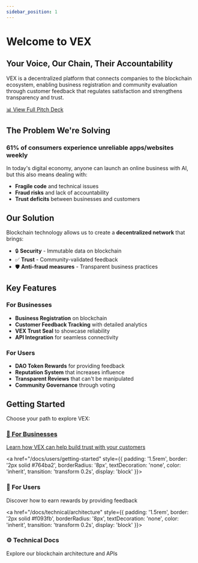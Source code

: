 ```yaml
---
sidebar_position: 1
---
```


# Welcome to VEX

## Your Voice, Our Chain, Their Accountability

VEX is a decentralized platform that connects companies to the blockchain ecosystem, enabling business registration and community evaluation through customer feedback that regulates satisfaction and strengthens transparency and trust.

<div style={{textAlign: 'center', margin: '2rem 0'}}>
  <a href="pathname:///VEX-PITCH.pdf" target="_blank" style={{
    display: 'inline-block',
    padding: '1rem 2rem',
    background: 'linear-gradient(135deg, #667eea 0%, #764ba2 100%)',
    color: 'white',
    borderRadius: '8px',
    textDecoration: 'none',
    fontWeight: 'bold',
    fontSize: '1.1rem',
    boxShadow: '0 4px 6px rgba(0, 0, 0, 0.1)',
    transition: 'transform 0.2s'
  }}>
    📊 View Full Pitch Deck
  </a>
</div>

## The Problem We're Solving

### 61% of consumers experience unreliable apps/websites weekly

In today's digital economy, anyone can launch an online business with AI, but this also means dealing with:
- **Fragile code** and technical issues
- **Fraud risks** and lack of accountability
- **Trust deficits** between businesses and customers

## Our Solution

Blockchain technology allows us to create a **decentralized network** that brings:
- 🔒 **Security** - Immutable data on blockchain
- ✅ **Trust** - Community-validated feedback
- 🛡️ **Anti-fraud measures** - Transparent business practices

## Key Features

### For Businesses
- **Business Registration** on blockchain
- **Customer Feedback Tracking** with detailed analytics
- **VEX Trust Seal** to showcase reliability
- **API Integration** for seamless connectivity

### For Users
- **DAO Token Rewards** for providing feedback
- **Reputation System** that increases influence
- **Transparent Reviews** that can't be manipulated
- **Community Governance** through voting

## Getting Started

Choose your path to explore VEX:

<div style={{display: 'grid', gridTemplateColumns: 'repeat(auto-fit, minmax(250px, 1fr))', gap: '1rem', marginTop: '2rem'}}>
  <a href="/docs/business/overview" style={{
    padding: '1.5rem',
    border: '2px solid #667eea',
    borderRadius: '8px',
    textDecoration: 'none',
    color: 'inherit',
    transition: 'transform 0.2s',
    display: 'block'
  }}>
    <h3>🏢 For Businesses</h3>
    <p>Learn how VEX can help build trust with your customers</p>
  </a>
  
  <a href="/docs/users/getting-started" style={{
    padding: '1.5rem',
    border: '2px solid #764ba2',
    borderRadius: '8px',
    textDecoration: 'none',
    color: 'inherit',
    transition: 'transform 0.2s',
    display: 'block'
  }}>
    <h3>👥 For Users</h3>
    <p>Discover how to earn rewards by providing feedback</p>
  </a>
  
  <a href="/docs/technical/architecture" style={{
    padding: '1.5rem',
    border: '2px solid #f093fb',
    borderRadius: '8px',
    textDecoration: 'none',
    color: 'inherit',
    transition: 'transform 0.2s',
    display: 'block'
  }}>
    <h3>⚙️ Technical Docs</h3>
    <p>Explore our blockchain architecture and APIs</p>
  </a>
</div>